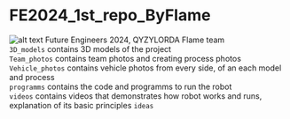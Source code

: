 # FE2024_1st_repo_ByFlame
![alt text](https://github.com/QZOFlameFE/FE2024_1st_repo_ByFlame/blob/main/QZO_Logo.jpg?raw=true)
Future Engineers 2024, QYZYLORDA Flame team  
`3D_models` contains 3D models of the project  
`Team_photos` contains team photos and creating process photos  
`Vehicle_photos` contains vehicle photos from every side, of an each model and process  
`programms` contains the code and programms to run the robot  
`videos` contains videos that demonstrates how robot works and runs, explanation of its basic principles 
`ideas` 

